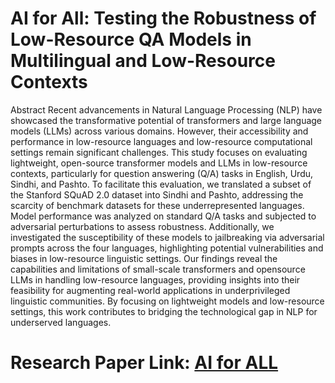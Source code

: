 # AI for All: Testing the Robustness of Low-Resource QA Models in Multilingual and Low-Resource Contexts

Abstract
Recent advancements in Natural Language
Processing (NLP) have showcased the transformative potential of transformers and large language models (LLMs) across various domains. However, their accessibility and performance in
low-resource languages and low-resource computational settings remain significant challenges. This study focuses on evaluating lightweight, open-source transformer models and LLMs in low-resource contexts, 
particularly for question answering (Q/A) tasks in English, Urdu, Sindhi, and Pashto. To facilitate this evaluation, we translated a subset of the Stanford SQuAD 2.0 dataset into
Sindhi and Pashto, addressing the scarcity of benchmark datasets for these underrepresented languages. Model performance was analyzed on standard Q/A tasks and subjected to adversarial
perturbations to assess robustness. Additionally, we investigated the susceptibility of these models to jailbreaking via adversarial prompts across the four languages, highlighting potential vulnerabilities 
and biases in low-resource linguistic settings. Our findings reveal the capabilities and limitations of small-scale transformers and opensource LLMs in handling low-resource languages,
providing insights into their feasibility for augmenting real-world applications in underprivileged linguistic communities. By focusing on lightweight models and low-resource settings, this
work contributes to bridging the technological gap in NLP for underserved languages.

# Research Paper Link: [AI for ALL](https://drive.google.com/file/d/1XLFHhrBr9UHI94X6NTPOnJCV7UjwEDmy/view?usp=sharing)


